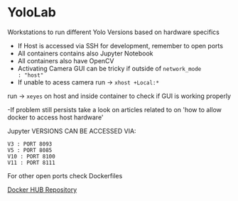 # YoloLab

Workstations to run different Yolo Versions based on hardware specifics

- If Host is accessed via SSH for development, remember to open ports
- All containers contains also Jupyter Notebook
- All containers also have OpenCV
- Activating Camera GUI can be tricky if outside of <code>network_mode : "host"</code>
- If unable to acess camera run  ->  <code>xhost +Local:*</code>

 run -> <code>xeyes</code> on host and inside container to check if GUI is working properly
  
 -If problem still persists take a look on articles related to on 'how to allow docker to access host hardware'

Jupyter VERSIONS CAN BE ACCESSED VIA:

<code>V3  : PORT 8093</code><br>
<code>V5  : PORT 8085</code><br>
<code>V10 : PORT 8100</code><br>
<code>V11 : PORT 8111</code><br>

For other open ports check Dockerfiles

<div><a href="https://hub.docker.com/repositories/josevaldojnr"> Docker HUB Repository</a></div>
